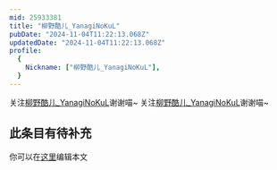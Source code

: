 ```yaml
---
mid: 25933381
title: "柳野酷儿_YanagiNoKuL"
pubDate: "2024-11-04T11:22:13.068Z"
updatedDate: "2024-11-04T11:22:13.068Z"
profile:
  {
    Nickname: ["柳野酷儿_YanagiNoKuL"],
  }
---
```


关注[柳野酷儿_YanagiNoKuL](https://space.bilibili.com/25933381)谢谢喵~ 关注[柳野酷儿_YanagiNoKuL](https://space.bilibili.com/25933381)谢谢喵~

## 此条目有待补充
你可以在[这里](https://github.com/Yuhanawa/VTuber.ICU/edit/master/src/content/v/柳野酷儿_YanagiNoKuL/index.md)编辑本文
